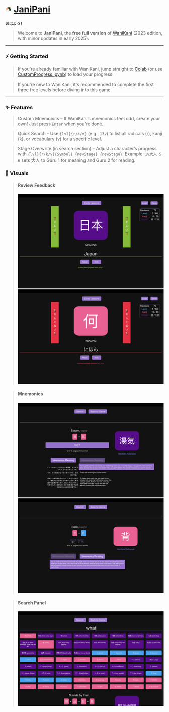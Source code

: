
# <img src="extras/sushicat.png" alt="drawing" width="20"/> [JaniPani](https://philurame.github.io/JaniPani/)

**`おはよう!`**  
> Welcome to **JaniPani**, the **free full version** of [WaniKani](https://www.wanikani.com/) (2023 edition, with minor updates in early 2025).

---

### ⚡ Getting Started
> If you're already familiar with WaniKani, jump straight to [Colab](https://colab.research.google.com/drive/1_es3pIZ07TPzDqUxibZ9bkHt75Ny-g0K?usp=sharing) (or use [CustomProgress.ipynb](extras/CustomProgress.ipynb)) to load your progress!

> If you're new to WaniKani, it's recommended to complete the first three free levels before diving into this game.

---

### ✨ Features
> Custom Mnemonics – If WaniKani’s mnemonics feel odd, create your own! Just press `Enter` when you're done.

> Quick Search – Use `{lvl}{r/k/v}` (e.g., `13v`) to list all radicals (r), kanji (k), or vocabulary (v) for a specific level.

> Stage Overwrite (in search section) – Adjust a character’s progress with `{lvl}{r/k/v}{Symbol} {newStage} {newStage}`. Example: `1v大人 5 6` sets 大人 to Guru 1 for meaning and Guru 2 for reading.

### 🎏 Visuals

> #### Review Feedback
> ![alt text](extras/correct.png)
> ![alt text](extras/incorrect.png)

>#### Mnemonics
>![alt text](extras/mnemonics_reading.png)
>![alt text](extras/mnemonics_meaning.png)

>#### Search Panel
>![alt text](extras/info_search.png)
